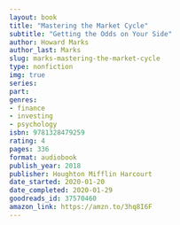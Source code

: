 ```yaml
---
layout: book
title: "Mastering the Market Cycle"
subtitle: "Getting the Odds on Your Side"
author: Howard Marks
author_last: Marks
slug: marks-mastering-the-market-cycle
type: nonfiction
img: true
series: 
part: 
genres:
- finance
- investing
- psychology
isbn: 9781328479259
rating: 4
pages: 336
format: audiobook
publish_year: 2018
publisher: Houghton Mifflin Harcourt
date_started: 2020-01-20
date_completed: 2020-01-29
goodreads_id: 37570460
amazon_link: https://amzn.to/3hq8I6F
---
```

